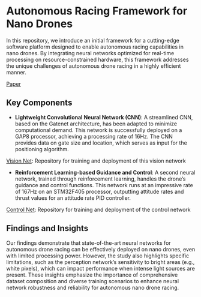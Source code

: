# Autonomous Racing Framework for Nano Drones

In this repository, we introduce an initial framework for a cutting-edge software platform designed to enable autonomous racing capabilities in nano drones. By integrating neural networks optimized for real-time processing on resource-constrained hardware, this framework addresses the unique challenges of autonomous drone racing in a highly efficient manner. 

[Paper](files\Modular_Neural_Network_Navigatiom.pdf)

## Key Components

- **Lightweight Convolutional Neural Network (CNN)**: A streamlined CNN, based on the Gatenet architecture, has been adapted to minimize computational demand. This network is successfully deployed on a GAP8 processor, achieving a processing rate of 16Hz. The CNN provides data on gate size and location, which serves as input for the positioning algorithm.

[Vision Net](https://github.com/fed12345/visionnet): Repository for training and deployment of this vision network


- **Reinforcement Learning-based Guidance and Control**: A second neural network, trained through reinforcement learning, handles the drone’s guidance and control functions. This network runs at an impressive rate of 167Hz on an STM32F405 processor, outputting attitude rates and thrust values for an attitude rate PID controller.
  
[Control Net](https://github.com/fed12345/controlnet): Repository for training and deployment of the control network

## Findings and Insights

Our findings demonstrate that state-of-the-art neural networks for autonomous drone racing can be effectively deployed on nano drones, even with limited processing power. However, the study also highlights specific limitations, such as the perception network’s sensitivity to bright areas (e.g., white pixels), which can impact performance when intense light sources are present. These insights emphasize the importance of comprehensive dataset composition and diverse training scenarios to enhance neural network robustness and reliability for autonomous nano drone racing.


